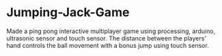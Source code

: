 # Jumping-Jack-Game

Made a ping pong interactive multiplayer game using processing, arduino, ultrasonic sensor and touch sensor. The distance between the players' hand controls the ball movement with a bonus jump using touch sensor.
